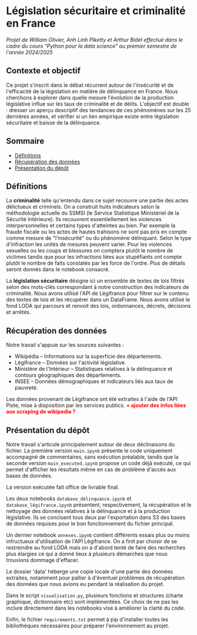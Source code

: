 # Législation sécuritaire et criminalité en France

*Projet de William Olivier, Anh Linh Piketty et Arthur Bidel effectué dans le cadre du cours "Python pour la data science" au premier semestre de l'année 2024/2025*

## Contexte et objectif

Ce projet s'inscrit dans le débat récurrent autour de l'insécurité et de l'efficacité de la législation en matière de délinquance en France. Nous cherchons à explorer dans quelle mesure l'évolution de la production législative influe sur les taux de criminalité et de délits. L'objectif est double : dresser un aperçu descriptif des tendances de ces phénomènes sur les 25 dernières années, et vérifier si un lien empirique existe entre législation sécuritaire et baisse de la délinquance.

## Sommaire

* [Définitions](#section1)
* [Récupération des données](#section2)
* [Présentation du dépôt](#section3)

## Définitions <a class="anchor" id="section1"></a>

La **criminalité** telle qu'entendu dans ce sujet recouvre une partie des actes délictueux et criminels. On a construit huits indicateurs selon la méthodologie actuelle du SSMSI (le Service Statistique Ministériel de la Sécurité Intérieure). Ils recouvrent essentiellement les violences interpersonnelles et certains types d'atteintes au bien. Par exemple la fraude fiscale ou les actes de hautes trahisons ne sont pas pris en compte comme mesure de "l'insécurité" ou du phénomène délinquant. Selon le type d'infraction les unités de mesures peuvent varier. Pour les violences sexuelles ou les coups et blessures on comptera plutôt le nombre de victimes tandis que pour les infractions liées aux stupéfiants ont compte plutôt le nombre de faits constatés par les force de l'ordre. Plus de détails seront donnés dans le notebook consacré.

La **législation sécuritaire** désigne ici un ensemble de textes de lois filtrés selon des mots-clés correspondant à notre construction des indicateurs de criminalité. Nous avons utilisé l'API de Légifrance pour filtrer sur le contenu des textes de lois et les récupérer dans un DataFrame. Nous avons utilisé le fond LODA qui parcours et renvoit des lois, ordonnances, décrets, décisions et arrêtés. 

## Récupération des données <a class="anchor" id="section2"></a>

Notre travail s'appuie sur les sources suivantes :

* Wikipédia – Informations sur la superficie des départements.
* Légifrance – Données sur l'activité législative.
* Ministère de l'Intérieur – Statistiques relatives à la délinquance et contours géographiques des départements.
* INSEE – Données démographiques et indicateurs liés aux taux de pauvreté.

Les données provenant de Légifrance ont été extraites à l'aide de l'API Piste, mise à disposition par les services publics.
<span style="color:red;">**+ ajouter des infos liées aux scraping de wikipedia ?**</span>

## Présentation du dépôt <a class="anchor" id="section3"></a>

Notre travail s'articule principalement autour de deux déclinaisons du fichier. La première version `main.ipynb` présente le code uniquement accompagné de commentaires, sans exécution préalable, tandis que la seconde version `main_executed.ipynb` propose un code déjà exécuté, ce qui permet d'afficher les résultats même en cas de problème d'accès aux bases de données.

La version exécutée fait office de livrable final.

Les deux notebooks `database_délinquance.ipynb` et `database_légifrance.ipynb` présentent, respectivement, la récupération et le nettoyage des données relatives à la délinquance et à la production législative. Ils se concluent tous deux par l'exportation dans S3 des bases de données requises pour le bon fonctionnement du fichier principal.

Un dernier notebook `annexes.ipynb` contient différents essais plus ou moins infructueux d'utilisation de l'API Légifrance. On a finit par choisir de se restreindre au fond LODA mais on a d'abord tenté de faire des recherches plus élargies ce qui a donné lieux à plusieurs démarches que nous trouvions dommage d'effacer.

Le dossier 'data' héberge une copie locale d'une partie des données extraites, notamment pour pallier à d'éventuel problèmes de récupération des données que nous avions eu pendant la réalisation du projet.

Dans le script `visualisation.py`, plusieurs fonctions et structures (charte graphique, dictionnaire etc) sont implémentées. Ce choix de ne pas les inclure directement dans les notebooks vise à améliorer la clarté du code.

Enfin, le fichier `requirements.txt` permet à pip d'installer toutes les bibliothèques nécessaires pour préparer l'environnement au projet.